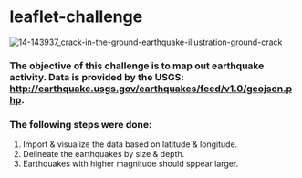 # leaflet-challenge
![14-143937_crack-in-the-ground-earthquake-illustration-ground-crack](https://user-images.githubusercontent.com/67832009/193940278-2dbfa8a3-e701-4132-8e4f-8761777adfdf.png)

### The objective of this challenge is to map out earthquake activity. Data is provided by the USGS: http://earthquake.usgs.gov/earthquakes/feed/v1.0/geojson.php.

### The following steps were done:
1. Import & visualize the data based on latitude & longitude.
1. Delineate the earthquakes by size & depth.
  1. Earthquakes with higher magnitude should sppear larger.
